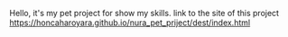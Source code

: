 Hello, it's my pet project for show my skills. 
link to the site of this project https://honcaharoyara.github.io/nura_pet_priject/dest/index.html
